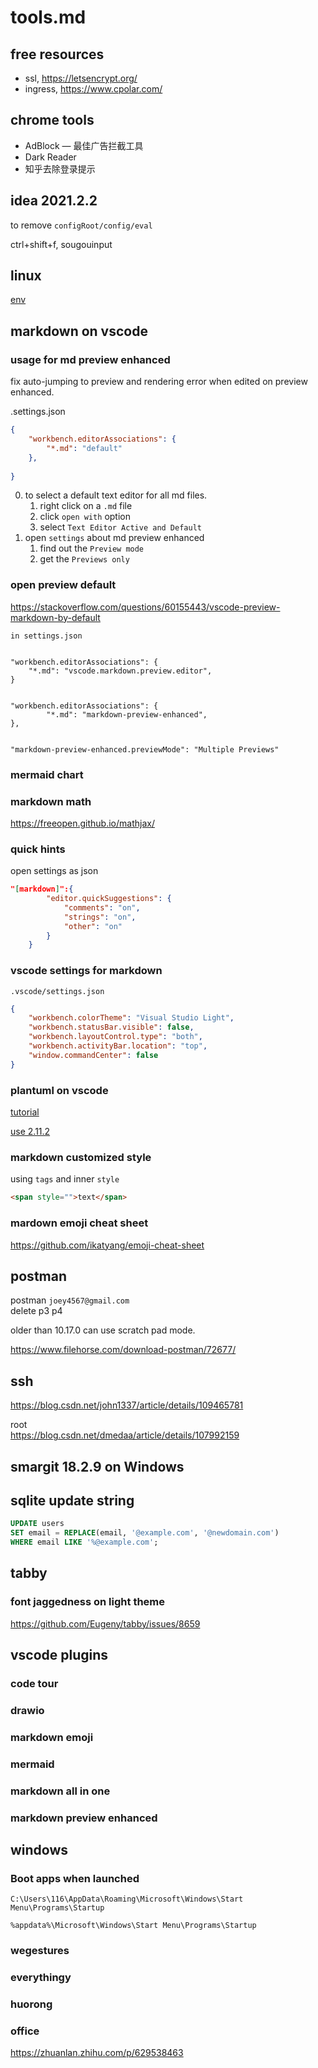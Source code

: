 # tools.md

## free resources

- ssl, <https://letsencrypt.org/>
- ingress, <https://www.cpolar.com/>

## chrome tools

- AdBlock — 最佳广告拦截工具
- Dark Reader
- 知乎去除登录提示


## idea 2021.2.2 

to remove `configRoot/config/eval`

ctrl+shift+f, sougouinput

## linux

[env](https://blog.csdn.net/weixin_36296538/article/details/83044639)

## markdown on vscode

### usage for md preview enhanced

fix auto-jumping to preview and rendering error when edited on preview enhanced.

.settings.json
```json
{
    "workbench.editorAssociations": {
        "*.md": "default"
    },
  
}
```

0. to select a default text editor for all md files. 
   1. right click on a `.md` file
   2. click `open with` option
   3. select `Text Editor Active and Default`
1. open `settings` about md preview enhanced
   1. find out the `Preview mode`
   2. get the `Previews only`

### open preview default 

https://stackoverflow.com/questions/60155443/vscode-preview-markdown-by-default

`in settings.json`
```

"workbench.editorAssociations": {   
    "*.md": "vscode.markdown.preview.editor",
}


"workbench.editorAssociations": {
        "*.md": "markdown-preview-enhanced",
},


"markdown-preview-enhanced.previewMode": "Multiple Previews"
```




### mermaid chart

### markdown math

<https://freeopen.github.io/mathjax/>

### quick hints

open settings as json
```json
"[markdown]":{
        "editor.quickSuggestions": {
            "comments": "on",
            "strings": "on",
            "other": "on"
        }
    }
```

### vscode settings for markdown 

`.vscode/settings.json`

```json
{
    "workbench.colorTheme": "Visual Studio Light",
    "workbench.statusBar.visible": false,
    "workbench.layoutControl.type": "both",
    "workbench.activityBar.location": "top",
    "window.commandCenter": false
}
```


### plantuml on vscode

[tutorial](https://github.com/sxgic/plantumlforvscode/blob/master/%E5%A6%82%E4%BD%95%E5%9C%A8vscode%E4%B8%AD%E4%BD%BF%E7%94%A8PlantUML%E7%94%BBUML%E5%9B%BE.md#42-vscode-%E4%B8%AD%E5%AE%89%E8%A3%85-plantuml)

[use 2.11.2](https://github.com/qjebbs/vscode-plantuml/issues/255)

### markdown customized style

using `tags` and inner `style`
```html
<span style="">text</span>
```

### mardown emoji cheat sheet

<https://github.com/ikatyang/emoji-cheat-sheet>

## postman 

postman `joey4567@gmail.com`  
delete p3 p4


older than 10.17.0 can use scratch pad mode.

https://www.filehorse.com/download-postman/72677/


## ssh 

<https://blog.csdn.net/john1337/article/details/109465781>

root  
<https://blog.csdn.net/dmedaa/article/details/107992159>

## smargit 18.2.9 on Windows 

## sqlite update string

```sql
UPDATE users
SET email = REPLACE(email, '@example.com', '@newdomain.com')
WHERE email LIKE '%@example.com';
```

## tabby

### font jaggedness on light theme

<https://github.com/Eugeny/tabby/issues/8659>

## vscode plugins

### code tour

### drawio

### markdown emoji

### mermaid

### markdown all in one

### markdown preview enhanced 


## windows

### Boot apps when launched

`C:\Users\116\AppData\Roaming\Microsoft\Windows\Start Menu\Programs\Startup`

`%appdata%\Microsoft\Windows\Start Menu\Programs\Startup`

### wegestures

### everythingy

### huorong

### office 

https://zhuanlan.zhihu.com/p/629538463
